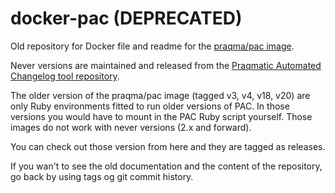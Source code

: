 # docker-pac (DEPRECATED)

Old repository for Docker file and readme for the [praqma/pac image](https://hub.docker.com/r/praqma/pac).

Never versions are maintained and released from the [Praqmatic Automated Changelog tool repository](https://github.com/Praqma/Praqmatic-Automated-Changelog).

The older version of the praqma/pac image (tagged v3, v4, v18, v20) are only Ruby environments fitted to run older versions of PAC. In those versions you would have to mount in the PAC Ruby script yourself.
Those images do not work with never versions (2.x and forward).

You can check out those version from here and they are tagged as releases.


If you wan't to see the old documentation and the content of the repository, go back by using tags og git commit history.
